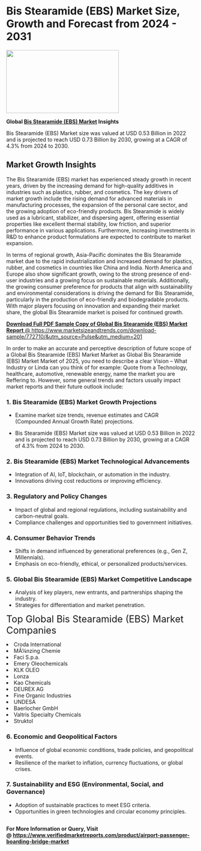 <H1>Bis Stearamide (EBS) Market Size, Growth and Forecast from 2024 - 2031</H1><img class="aligncenter size-medium wp-image-584254" src="https://thirdeyenews.in/wp-content/uploads/2024/09/Global-Market-Research-300x168.jpeg" alt="" width="300" height="168" /><p><strong>Global&nbsp;<a href="https://www.marketsizeandtrends.com/download-sample/772710/&amp;utm_source=Pulse&amp;utm_medium=201">Bis Stearamide (EBS) Market</a> Insights</strong></p><p>Bis Stearamide (EBS) Market size was valued at USD 0.53 Billion in 2022 and is projected to reach USD 0.73 Billion by 2030, growing at a CAGR of 4.3% from 2024 to 2030.</p><p><h2>Market Growth Insights</h2> <p>The Bis Stearamide (EBS) market has experienced steady growth in recent years, driven by the increasing demand for high-quality additives in industries such as plastics, rubber, and cosmetics. The key drivers of market growth include the rising demand for advanced materials in manufacturing processes, the expansion of the personal care sector, and the growing adoption of eco-friendly products. Bis Stearamide is widely used as a lubricant, stabilizer, and dispersing agent, offering essential properties like excellent thermal stability, low friction, and superior performance in various applications. Furthermore, increasing investments in R&D to enhance product formulations are expected to contribute to market expansion.</p> <p><a href="#"></a></p> <p>In terms of regional growth, Asia-Pacific dominates the Bis Stearamide market due to the rapid industrialization and increased demand for plastics, rubber, and cosmetics in countries like China and India. North America and Europe also show significant growth, owing to the strong presence of end-user industries and a growing focus on sustainable materials. Additionally, the growing consumer preference for products that align with sustainability and environmental considerations is driving the demand for Bis Stearamide, particularly in the production of eco-friendly and biodegradable products. With major players focusing on innovation and expanding their market share, the global Bis Stearamide market is poised for continued growth.</p> <p><a href="#"></p><p><span class=""><strong>Download Full PDF Sample Copy of Global Bis Stearamide (EBS) Market Report</strong> @ <a href="https://www.marketsizeandtrends.com/download-sample/772710/&amp;utm_source=Pulse&amp;utm_medium=201" target="_blank">https://www.marketsizeandtrends.com/download-sample/772710/&amp;utm_source=Pulse&amp;utm_medium=201</a></span></p><p>In order to make an accurate and perceptive description of future scope of a Global&nbsp;Bis Stearamide (EBS) Market Market as Global&nbsp;Bis Stearamide (EBS) Market Market of 2025, you need to describe a clear Vision &ndash; What Industry or Linda can you think of for example: Quote from a Technology, healthcare, automotive, renewable energy, name the market you are Reffering to. However, some general trends and factors usually impact market reports and their future outlook include:</p><h3>1.&nbsp;<strong>Bis Stearamide (EBS) Market Growth Projections</strong></h3><ul><li>Examine market size trends, revenue estimates and CAGR (Compounded Annual Growth Rate) projections.</li><li><p>Bis Stearamide (EBS) Market size was valued at USD 0.53 Billion in 2022 and is projected to reach USD 0.73 Billion by 2030, growing at a CAGR of 4.3% from 2024 to 2030.</p></li></ul><h3>2.&nbsp;<strong>Bis Stearamide (EBS) Market Technological Advancements</strong></h3><ul><li>Integration of AI, IoT, blockchain, or automation in the industry.</li><li>Innovations driving cost reductions or improving efficiency.</li></ul><h3>3.&nbsp;<strong>Regulatory and Policy Changes</strong></h3><ul><li>Impact of global and regional regulations, including sustainability and carbon-neutral goals.</li><li>Compliance challenges and opportunities tied to government initiatives.</li></ul><h3>4.&nbsp;<strong>Consumer Behavior Trends</strong></h3><ul><li>Shifts in demand influenced by generational preferences (e.g., Gen Z, Millennials).</li><li>Emphasis on eco-friendly, ethical, or personalized products/services.</li></ul><h3>5.&nbsp;<strong>Global Bis Stearamide (EBS) Market Competitive Landscape</strong></h3><ul><li>Analysis of key players, new entrants, and partnerships shaping the industry.</li><li>Strategies for differentiation and market penetration.</li></ul><p data-pm-slice="1 1 []"><span style="color: inherit; font-family: inherit; font-size: 25px;">Top Global Bis Stearamide (EBS) Market Companies</span></p><div class="" data-test-id=""><p><li>Croda International</li><li> MÃ¼nzing Chemie</li><li> Faci S.p.a.</li><li> Emery Oleochemicals</li><li> KLK OLEO</li><li> Lonza</li><li> Kao Chemicals</li><li> DEUREX AG</li><li> Fine Organic Industries</li><li> UNDESA</li><li> Baerlocher GmbH</li><li> Valtris Specialty Chemicals</li><li> Struktol</li></p></div><h3>6.&nbsp;<strong>Economic and Geopolitical Factors</strong></h3><ul><li>Influence of global economic conditions, trade policies, and geopolitical events.</li><li>Resilience of the market to inflation, currency fluctuations, or global crises.</li></ul><h3>7.&nbsp;<strong>Sustainability and ESG (Environmental, Social, and Governance)</strong></h3><ul><li>Adoption of sustainable practices to meet ESG criteria.</li><li>Opportunities in green technologies and circular economy principles.</li></ul><h2><strong style="font-size: 14px;">For More Information or Query, Visit @&nbsp;</strong><a style="background-color: #ffffff; font-size: 14px;" href="https://www.marketsizeandtrends.com/report/bis-stearamide-ebs-market/" target="_blank">https://www.verifiedmarketreports.com/product/airport-passenger-boarding-bridge-market</a></h2>

